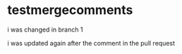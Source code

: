 # testmergecomments

i was changed in branch 1 

i was updated again after the comment in the pull request 
